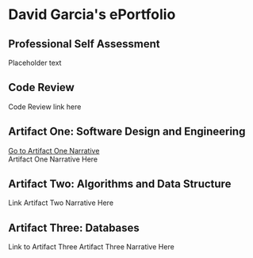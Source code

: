# David Garcia's ePortfolio

## Professional Self Assessment
Placeholder text

## Code Review
Code Review link here

## Artifact One: Software Design and Engineering
<a href="https://github.com/DavidG212/Davids_ePortfolio/blob/main/Artifact%20One/CS%20499%20Artifact%20One%20Narrative.pdf" title="Go to Artifact One Narrative">Go to Artifact One Narrative</a> <br>
Artifact One Narrative Here

## Artifact Two: Algorithms and Data Structure
Link
Artifact Two Narrative Here

## Artifact Three: Databases
Link to Artifact Three
Artifact Three Narrative Here
